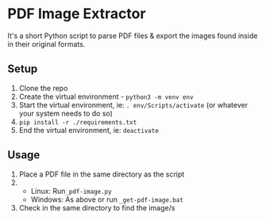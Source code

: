 # PDF Image Extractor

It's a short Python script to parse PDF files & export the images found inside in their original formats.

## Setup

1. Clone the repo
2. Create the virtual environment - `python3 -m venv env`
2. Start the virtual environment, ie: `. env/Scripts/activate` (or whatever your system needs to do so)
3. `pip install -r ./requirements.txt`
4. End the virtual environment, ie: `deactivate`

## Usage
1. Place a PDF file in the same directory as the script
2. 
    * Linux: Run`_pdf-image.py`
    *  Windows: As above or run `_get-pdf-image.bat`
3. Check in the same directory to find the image/s